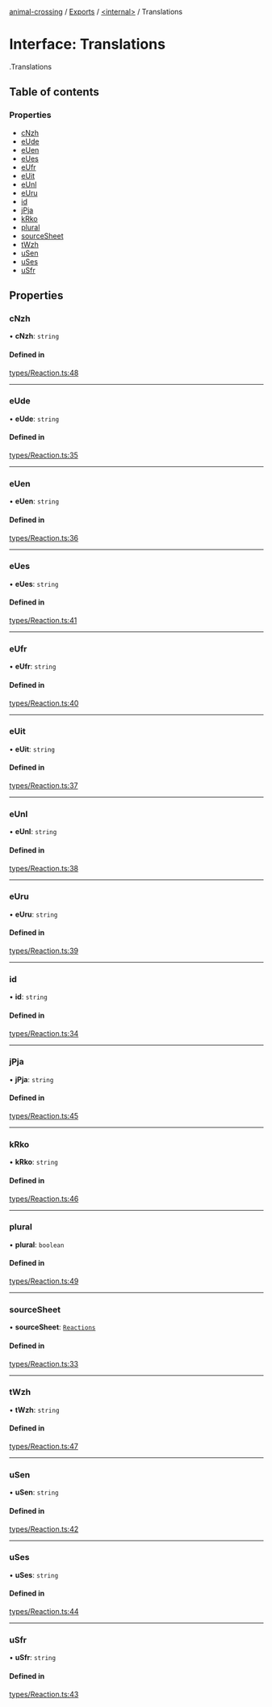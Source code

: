 [animal-crossing](../README.md) / [Exports](../modules.md) / [<internal\>](../modules/internal_.md) / Translations

# Interface: Translations

[<internal>](../modules/internal_.md).Translations

## Table of contents

### Properties

- [cNzh](internal_.Translations-3.md#cnzh)
- [eUde](internal_.Translations-3.md#eude)
- [eUen](internal_.Translations-3.md#euen)
- [eUes](internal_.Translations-3.md#eues)
- [eUfr](internal_.Translations-3.md#eufr)
- [eUit](internal_.Translations-3.md#euit)
- [eUnl](internal_.Translations-3.md#eunl)
- [eUru](internal_.Translations-3.md#euru)
- [id](internal_.Translations-3.md#id)
- [jPja](internal_.Translations-3.md#jpja)
- [kRko](internal_.Translations-3.md#krko)
- [plural](internal_.Translations-3.md#plural)
- [sourceSheet](internal_.Translations-3.md#sourcesheet)
- [tWzh](internal_.Translations-3.md#twzh)
- [uSen](internal_.Translations-3.md#usen)
- [uSes](internal_.Translations-3.md#uses)
- [uSfr](internal_.Translations-3.md#usfr)

## Properties

### cNzh

• **cNzh**: `string`

#### Defined in

[types/Reaction.ts:48](https://github.com/Norviah/animal-crossing/blob/4d5e5b0/module/types/Reaction.ts#L48)

___

### eUde

• **eUde**: `string`

#### Defined in

[types/Reaction.ts:35](https://github.com/Norviah/animal-crossing/blob/4d5e5b0/module/types/Reaction.ts#L35)

___

### eUen

• **eUen**: `string`

#### Defined in

[types/Reaction.ts:36](https://github.com/Norviah/animal-crossing/blob/4d5e5b0/module/types/Reaction.ts#L36)

___

### eUes

• **eUes**: `string`

#### Defined in

[types/Reaction.ts:41](https://github.com/Norviah/animal-crossing/blob/4d5e5b0/module/types/Reaction.ts#L41)

___

### eUfr

• **eUfr**: `string`

#### Defined in

[types/Reaction.ts:40](https://github.com/Norviah/animal-crossing/blob/4d5e5b0/module/types/Reaction.ts#L40)

___

### eUit

• **eUit**: `string`

#### Defined in

[types/Reaction.ts:37](https://github.com/Norviah/animal-crossing/blob/4d5e5b0/module/types/Reaction.ts#L37)

___

### eUnl

• **eUnl**: `string`

#### Defined in

[types/Reaction.ts:38](https://github.com/Norviah/animal-crossing/blob/4d5e5b0/module/types/Reaction.ts#L38)

___

### eUru

• **eUru**: `string`

#### Defined in

[types/Reaction.ts:39](https://github.com/Norviah/animal-crossing/blob/4d5e5b0/module/types/Reaction.ts#L39)

___

### id

• **id**: `string`

#### Defined in

[types/Reaction.ts:34](https://github.com/Norviah/animal-crossing/blob/4d5e5b0/module/types/Reaction.ts#L34)

___

### jPja

• **jPja**: `string`

#### Defined in

[types/Reaction.ts:45](https://github.com/Norviah/animal-crossing/blob/4d5e5b0/module/types/Reaction.ts#L45)

___

### kRko

• **kRko**: `string`

#### Defined in

[types/Reaction.ts:46](https://github.com/Norviah/animal-crossing/blob/4d5e5b0/module/types/Reaction.ts#L46)

___

### plural

• **plural**: `boolean`

#### Defined in

[types/Reaction.ts:49](https://github.com/Norviah/animal-crossing/blob/4d5e5b0/module/types/Reaction.ts#L49)

___

### sourceSheet

• **sourceSheet**: [`Reactions`](../modules/internal_.md#reactions)

#### Defined in

[types/Reaction.ts:33](https://github.com/Norviah/animal-crossing/blob/4d5e5b0/module/types/Reaction.ts#L33)

___

### tWzh

• **tWzh**: `string`

#### Defined in

[types/Reaction.ts:47](https://github.com/Norviah/animal-crossing/blob/4d5e5b0/module/types/Reaction.ts#L47)

___

### uSen

• **uSen**: `string`

#### Defined in

[types/Reaction.ts:42](https://github.com/Norviah/animal-crossing/blob/4d5e5b0/module/types/Reaction.ts#L42)

___

### uSes

• **uSes**: `string`

#### Defined in

[types/Reaction.ts:44](https://github.com/Norviah/animal-crossing/blob/4d5e5b0/module/types/Reaction.ts#L44)

___

### uSfr

• **uSfr**: `string`

#### Defined in

[types/Reaction.ts:43](https://github.com/Norviah/animal-crossing/blob/4d5e5b0/module/types/Reaction.ts#L43)
